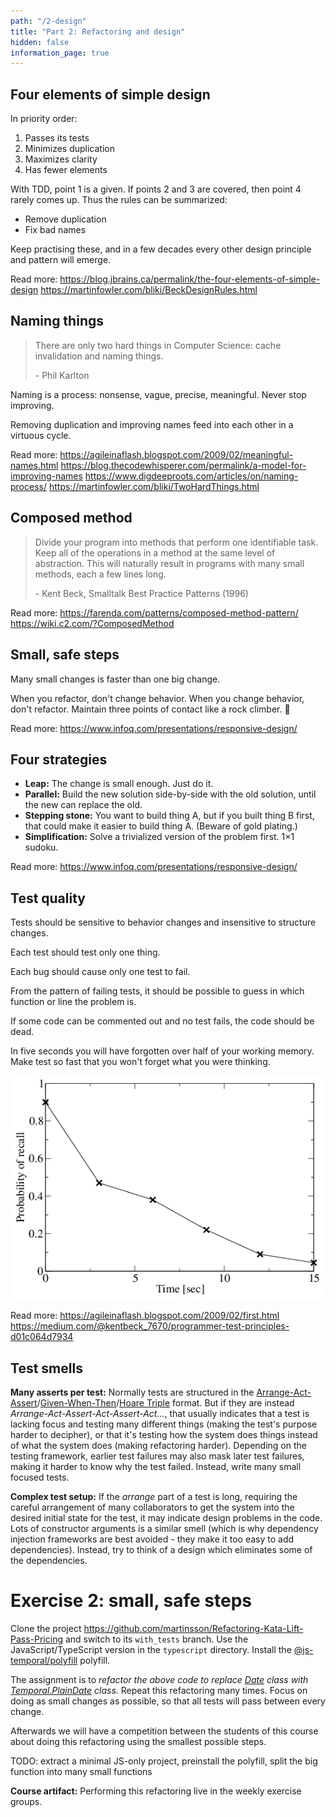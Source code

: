 ```yaml
---
path: "/2-design"
title: "Part 2: Refactoring and design"
hidden: false
information_page: true
---
```



## Four elements of simple design

In priority order:

1. Passes its tests
2. Minimizes duplication
3. Maximizes clarity
4. Has fewer elements

With TDD, point 1 is a given. If points 2 and 3 are covered, then point 4 rarely comes up. Thus the rules can be summarized:

- Remove duplication
- Fix bad names

Keep practising these, and in a few decades every other design principle and pattern will emerge.

Read more:
https://blog.jbrains.ca/permalink/the-four-elements-of-simple-design
https://martinfowler.com/bliki/BeckDesignRules.html


## Naming things

> There are only two hard things in Computer Science: cache invalidation and naming things.
>
> \- Phil Karlton

Naming is a process: nonsense, vague, precise, meaningful. Never stop improving.

Removing duplication and improving names feed into each other in a virtuous cycle.

Read more:
https://agileinaflash.blogspot.com/2009/02/meaningful-names.html
https://blog.thecodewhisperer.com/permalink/a-model-for-improving-names
https://www.digdeeproots.com/articles/on/naming-process/
https://martinfowler.com/bliki/TwoHardThings.html


## Composed method

> Divide your program into methods that perform one identifiable task. Keep all of the operations in a method at the same level of abstraction. This will naturally result in programs with many small methods, each a few lines long.
>
> \- Kent Beck, Smalltalk Best Practice Patterns (1996)

Read more:
https://farenda.com/patterns/composed-method-pattern/
https://wiki.c2.com/?ComposedMethod


## Small, safe steps

Many small changes is faster than one big change.

When you refactor, don't change behavior. When you change behavior, don't refactor. Maintain three points of contact like a rock climber. 🧗

Read more:
https://www.infoq.com/presentations/responsive-design/


## Four strategies

- **Leap:** The change is small enough. Just do it.
- **Parallel:** Build the new solution side-by-side with the old solution, until the new can replace the old.
- **Stepping stone:** You want to build thing A, but if you built thing B first, that could make it easier to build thing A. (Beware of gold plating.)
- **Simplification:** Solve a trivialized version of the problem first. 1×1 sudoku.

Read more:
https://www.infoq.com/presentations/responsive-design/


## Test quality

Tests should be sensitive to behavior changes and insensitive to structure changes.

Each test should test only one thing.

Each bug should cause only one test to fail.

From the pattern of failing tests, it should be possible to guess in which function or line the problem is.

If some code can be commented out and no test fails, the code should be dead.

In five seconds you will have forgotten over half of your working memory. Make test so fast that you won't forget what you were thinking.

![Diagram: Decay of working memory if rehearsal is prevented. ](images/working-memory-decay.png "The first image search result for [working memory decay](https://www.researchgate.net/figure/Decay-of-working-memory-if-rehearsal-is-prevented-The-time-scale-is-of-the-order-of-a_fig7_35883885).")


Read more:
https://agileinaflash.blogspot.com/2009/02/first.html
https://medium.com/@kentbeck_7670/programmer-test-principles-d01c064d7934


## Test smells

**Many asserts per test:** Normally tests are structured in the [Arrange-Act-Assert](https://agileinaflash.blogspot.com/2009/03/arrange-act-assert.html)/[Given-When-Then](https://dannorth.net/introducing-bdd/)/[Hoare Triple](https://en.wikipedia.org/wiki/Hoare_logic) format. But if they are instead *Arrange-Act-Assert-Act-Assert-Act...*, that usually indicates that a test is lacking focus and testing many different things (making the test's purpose harder to decipher), or that it's testing how the system does things instead of what the system does (making refactoring harder). Depending on the testing framework, earlier test failures may also mask later test failures, making it harder to know why the test failed. Instead, write many small focused tests.

**Complex test setup:** If the *arrange* part of a test is long, requiring the careful arrangement of many collaborators to get the system into the desired initial state for the test, it may indicate design problems in the code. Lots of constructor arguments is a similar smell (which is why dependency injection frameworks are best avoided - they make it too easy to add dependencies). Instead, try to think of a design which eliminates some of the dependencies.


# Exercise 2: small, safe steps

Clone the project <https://github.com/martinsson/Refactoring-Kata-Lift-Pass-Pricing> and switch to its `with_tests` branch. Use the JavaScript/TypeScript version in the `typescript` directory. Install the [@js-temporal/polyfill](https://www.npmjs.com/package/@js-temporal/polyfill) polyfill.

The assignment is to *refactor the above code to replace [Date](https://developer.mozilla.org/en-US/docs/Web/JavaScript/Reference/Global_Objects/Date) class with [Temporal.PlainDate](https://tc39.es/proposal-temporal/docs/plaindate.html) class.* Repeat this refactoring many times. Focus on doing as small changes as possible, so that all tests will pass between every change.

Afterwards we will have a competition between the students of this course about doing this refactoring using the smallest possible steps.

TODO: extract a minimal JS-only project, preinstall the polyfill, split the big function into many small functions

**Course artifact:** Performing this refactoring live in the weekly exercise groups.
